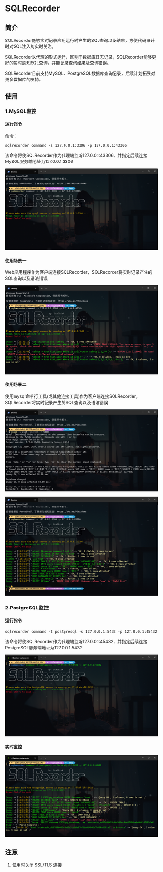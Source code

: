 # SQLRecorder

## 简介

SQLRecorder能够实时记录应用运行时产生的SQL查询以及结果，方便代码审计时对SQL注入的实时关注。

SQLRecorder以代理的形式运行，区别于数据库日志记录，SQLRecorder能够更好的实时感知SQL查询，并能记录查询结果及查询错误。

SQLRecorder目前支持MySQL、PostgreSQL数据库查询记录，后续计划拓展对更多数据库的支持。

## 使用

### 1.MySQL监控

#### 运行指令

命令：

```
sqlrecorder command -s 127.0.0.1:3306 -p 127.0.0.1:43306
```

该命令将使SQLRecorder作为代理端监听127.0.0.1:43306，并指定后续连接MySQL服务端地址为127.0.0.1:3306

![image-20250218192122934](./images/image-20250218192122934.png)

#### 使用场景一

Web应用程序作为客户端连接SQLRecorder，SQLRecorder将实时记录产生的SQL查询以及语法错误

![image-20250218191241049](./images/image-20250220113403898.png)

#### 使用场景二

使用mysql命令行工具(或其他连接工具)作为客户端连接SQLRecorder，SQLRecorder将实时记录产生的SQL查询以及语法错误

![image-20250218143051353](./images/image-20250218143051353.png)

![image-20250218191517583](./images/image-20250218191517583.png)

### 2.PostgreSQL监控

#### 运行指令

```
sqlrecorder command -t postgresql -s 127.0.0.1:5432 -p 127.0.0.1:45432
```

该命令将使SQLRecorder作为代理端监听127.0.0.1:45432，并指定后续连接PostgreSQL服务端地址为127.0.0.1:5432

![image-20250405141520880](./images/image-20250405141520880.png)

#### 实时监控

![image-20250405141641580](./images/image-20250405141641580.png)

## 注意

1. 使用时关闭 SSL/TLS 连接
